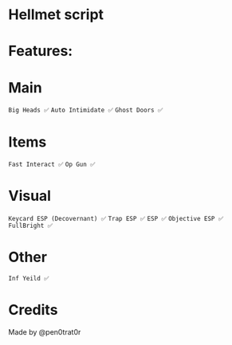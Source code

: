 # Hellmet script
# Features:
# Main
`Big Heads ✅`
`Auto Intimidate ✅`
`Ghost Doors ✅`
# Items
`Fast Interact ✅`
`Op Gun ✅`
# Visual
`Keycard ESP (Decovernant) ✅`
`Trap ESP ✅`
`ESP ✅`
`Objective ESP ✅`
`FullBright ✅`
# Other
`Inf Yeild ✅`
# Credits
Made by @pen0trat0r
